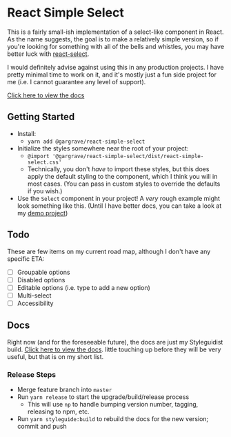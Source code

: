 # React Simple Select

This is a fairly small-ish implementation of a select-like component in React.
As the name suggests, the goal is to make a relatively simple version, so if
you're looking for something with all of the bells and whistles, you may have
better luck with [react-select](https://github.com/JedWatson/react-select).

I would definitely advise against using this in any production projects. I have
pretty minimal time to work on it, and it's mostly just a fun side project for
me (i.e. I cannot guarantee any level of support).

[Click here to view the docs](https://gargrave.github.io/react-simple-select)

## Getting Started

- Install:
  - `yarn add @gargrave/react-simple-select`
- Initialize the styles somewhere near the root of your project:
  - `@import '@gargrave/react-simple-select/dist/react-simple-select.css'`
  - Technically, you don't _have_ to import these styles, but this does
    apply the default styling to the component, which I think you will in
    most cases. (You can pass in custom styles to override the defaults if
    you wish.)
- Use the `Select` component in your project! A _very_ rough example might
  look something like this. (Until I have better docs, you can take a look at my
  [demo project](https://github.com/gargrave/react-simple-select-demo/blob/master/src/demo/DemoTS.tsx))

## Todo

These are few items on my current road map, although I don't have any specific ETA:

- [ ] Groupable options
- [ ] Disabled options
- [ ] Editable options (i.e. type to add a new option)
- [ ] Multi-select
- [ ] Accessibility

## Docs

Right now (and for the foreseeable future), the docs are just my Styleguidist build.
[Click here to view the docs](https://gargrave.github.io/react-simple-select). little touching up before they will be very useful, but that is on my short list.

### Release Steps

- Merge feature branch into `master`
- Run `yarn release` to start the upgrade/build/release process
  - This will use `np` to handle bumping version number, tagging, releasing to npm, etc.
- Run `yarn styleguide:build` to rebuild the docs for the new version; commit and push
